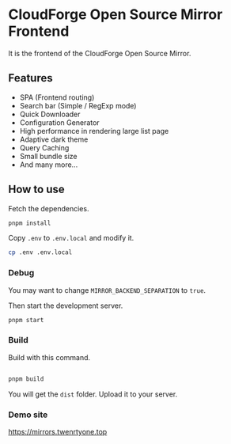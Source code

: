 # CloudForge Open Source Mirror Frontend

It is the frontend of the CloudForge Open Source Mirror.

## Features

- SPA (Frontend routing)
- Search bar (Simple / RegExp mode)
- Quick Downloader
- Configuration Generator
- High performance in rendering large list page
- Adaptive dark theme
- Query Caching
- Small bundle size
- And many more...

## How to use

Fetch the dependencies.

```bash
pnpm install
```

Copy `.env` to `.env.local` and modify it.

```bash
cp .env .env.local
```

### Debug

You may want to change `MIRROR_BACKEND_SEPARATION` to `true`.

Then start the development server.

```bash
pnpm start
```

### Build

Build with this command.

```bash

pnpm build
```

You will get the `dist` folder. Upload it to your server.

### Demo site
https://mirrors.twenrtyone.top
